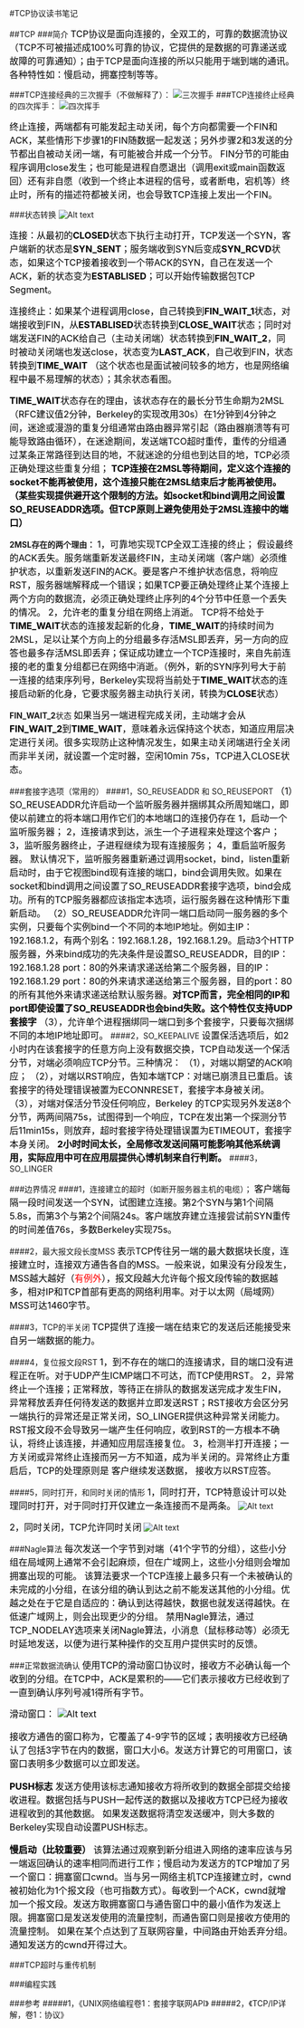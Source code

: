 #TCP协议读书笔记

##TCP
###简介
<font color=black size=3>TCP协议是面向连接的，全双工的，可靠的数据流协议（TCP不可被描述成100%可靠的协议，它提供的是数据的可靠递送或故障的可靠通知）；由于TCP是面向连接的所以只能用于端到端的通讯。各种特性如：慢启动，拥塞控制等等。</font>

###TCP连接经典的三次握手（不做解释了）：
![三次握手](./1476196723795.png)
###TCP连接终止经典的四次挥手：
![四次挥手](./1476197027355.png)

<font color=black size=3>终止连接，两端都有可能发起主动关闭，每个方向都需要一个FIN和ACK，某些情形下步骤1的FIN随数据一起发送；另外步骤2和3发送的分节都出自被动关闭一端，有可能被合并成一个分节。
FIN分节的可能由程序调用close发生；也可能是进程自愿退出（调用exit或main函数返回）还有非自愿（收到一个终止本进程的信号，或者断电，宕机等）终止时，所有的描述符都被关闭，也会导致TCP连接上发出一个FIN。</font>

###状态转换
![Alt text](./1476198567000.png)

<font color=black size=3>连接：从最初的**CLOSED**状态下执行主动打开，TCP发送一个SYN，客户端新的状态是**SYN_SENT**；服务端收到SYN后变成**SYN_RCVD**状态，如果这个TCP接着接收到一个带ACK的SYN，自己在发送一个ACK，新的状态变为**ESTABLISED**；可以开始传输数据包TCP Segment。</font>

<font color=black size=3>连接终止：如果某个进程调用close，自己转换到**FIN_WAIT_1**状态，对端接收到FIN，从**ESTABLISED**状态转换到**CLOSE_WAIT**状态；同时对端发送FIN的ACK给自己（主动关闭端）状态转换到**FIN_WAIT_2**，同时被动关闭端也发送close，状态变为**LAST_ACK**，自己收到FIN，状态转换到**TIME_WAIT** （这个状态也是面试被问较多的地方，也是网络编程中最不易理解的状态）；其余状态看图。</font>

<font color=black size=3>**TIME_WAIT**状态存在的理由，该状态存在的最长分节生命期为2MSL（RFC建议值2分钟，Berkeley的实现改用30s）在1分钟到4分钟之间，迷途或漫游的重复分组通常由路由器异常引起（路由器崩溃等有可能导致路由循环），在迷途期间，发送端TCO超时重传，重传的分组通过某条正常路径到达目的地，不就迷途的分组也到达目的地，TCP必须正确处理这些重复分组；</font>
<font color=black size=3>**TCP连接在2MSL等待期间，定义这个连接的socket不能再被使用，这个连接只能在2MSL结束后才能再被使用。（某些实现提供避开这个限制的方法。如socket和bind调用之间设置SO_REUSEADDR选项。但TCP原则上避免使用处于2MSL连接中的端口）**</font>

**2MSL存在的两个理由：**
<font color=black size=3>1，可靠地实现TCP全双工连接的终止；
假设最终的ACK丢失。服务端重新发送最终FIN，主动关闭端（客户端）必须维护状态，以重新发送FIN的ACK。要是客户不维护状态信息，将响应RST，服务器端解释成一个错误；如果TCP要正确处理终止某个连接上两个方向的数据流，必须正确处理终止序列的4个分节中任意一个丢失的情况。
2，允许老的重复分组在网络上消逝。
TCP将不给处于**TIME_WAIT**状态的连接发起新的化身，**TIME_WAIT**的持续时间为2MSL，足以让某个方向上的分组最多存活MSL即丢弃，另一方向的应答也最多存活MSL即丢弃；保证成功建立一个TCP连接时，来自先前连接的老的重复分组都已在网络中消逝。（例外，新的SYN序列号大于前一连接的结束序列号，Berkeley实现将当前处于**TIME_WAIT**状态的连接启动新的化身，它要求服务器主动执行关闭，转换为**CLOSE**状态）</font>

**FIN_WAIT_2**状态
<font color=black size=3>如果当另一端进程完成关闭，主动端才会从**FIN_WAIT_2**到**TIME_WAIT**，意味着永远保持这个状态，知道应用层决定进行关闭。很多实现防止这种情况发生，如果主动关闭端进行全关闭而非半关闭，就设置一个定时器，空闲10min 75s，TCP进入CLOSE状态。</font>

###套接字选项（常用的）
####1，SO_REUSEADDR 和 SO_REUSEPORT
<font color=black size=3>（1）SO_REUSEADDR允许启动一个监听服务器并捆绑其众所周知端口，即使以前建立的将本端口用作它们的本地端口的连接仍存在
1，启动一个监听服务器；
2，连接请求到达，派生一个子进程来处理这个客户；
3，监听服务器终止，子进程继续为现有连接服务；
4，重启监听服务器。
默认情况下，监听服务器重新通过调用socket，bind，listen重新启动时，由于它视图bind现有连接的端口，bind会调用失败。如果在socket和bind调用之间设置了SO_REUSEADDR套接字选项，bind会成功。所有的TCP服务器都应该指定本选项，运行服务器在这种情形下重新启动。
（2）SO_REUSEADDR允许同一端口启动同一服务器的多个实例，只要每个实例bind一个不同的本地IP地址。例如主IP：192.168.1.2，有两个别名：192.168.1.28，192.168.1.29。启动3个HTTP服务器，外来bind成功的先决条件是设置SO_REUSEADDR，目的IP：192.168.1.28 port：80的外来请求递送给第二个服务器，目的IP：192.168.1.29 port：80的外来请求递送给第三个服务器，目的port：80的所有其他外来请求递送给默认服务器。**对TCP而言，完全相同的IP和port即使设置了SO_REUSEADDR也会bind失败。这个特性仅支持UDP套接字**
（3），允许单个进程捆绑同一端口到多个套接字，只要每次捆绑不同的本地IP地址即可。</font>
####2，SO_KEEPALIVE
<font color=black size=3>设置保活选项后，如2小时内在该套接字的任意方向上没有数据交换，TCP自动发送一个保活分节，对端必须响应TCP分节。三种情况：
（1），对端以期望的ACK响应；
（2），对端以RST响应，告知本端TCP：对端已崩溃且已重启。该套接字的待处理错误被置为ECONNRESET，套接字本身被关闭。
（3），对端对保活分节没任何响应，Berkeley 的TCP实现另外发送8个分节，两两间隔75s，试图得到一个响应，TCP在发出第一个探测分节后11min15s，则放弃，超时套接字待处理错误置为ETIMEOUT，套接字本身关闭。
**2小时时间太长，全局修改发送间隔可能影响其他系统调用，实际应用中可在应用层提供心博机制来自行判断。** </font>
####3，SO_LINGER

###边界情况
####1，连接建立的超时（如断开服务器主机的电缆）；
<font color=black size=3>客户端每隔一段时间发送一个SYN，试图建立连接。第2个SYN与第1个间隔5.8s，而第3个与第2个间隔24s。客户端放弃建立连接尝试前SYN重传的时间差值76s，多数Berkeley实现75s。</font>

####2，最大报文段长度MSS
<font color=black size=3>表示TCP传往另一端的最大数据块长度，连接建立时，连接双方通告各自的MSS。一般来说，如果没有分段发生，MSS越大越好（<font color=red size=3>有例外</font>），报文段越大允许每个报文段传输的数据越多，相对IP和TCP首部有更高的网络利用率。对于以太网（局域网）MSS可达1460字节。</font>

####3，TCP的半关闭
<font color=black size=3>TCP提供了连接一端在结束它的发送后还能接受来自另一端数据的能力。</font>

####4，复位报文段RST
<font color=black size=3>1，到不存在的端口的连接请求，目的端口没有进程正在听。对于UDP产生ICMP端口不可达，而TCP使用RST。
2，异常终止一个连接；正常释放，等待正在排队的数据发送完成才发生FIN，异常释放丢弃任何待发送的数据并立即发送RST；RST接收方会区分另一端执行的异常还是正常关闭，SO_LINGER提供这种异常关闭能力。RST报文段不会导致另一端产生任何响应，收到RST的一方根本不确认，将终止该连接，并通知应用层连接复位。
3，检测半打开连接；一方关闭或异常终止连接而另一方不知道，成为半关闭的。异常终止方重启后，TCP的处理原则是 客户继续发送数据， 接收方以RST应答。</font>

####5，同时打开，和同时关闭的情形
<font color=black size=3>1，同时打开，TCP特意设计可以处理同时打开，对于同时打开仅建立一条连接而不是两条。</font>
![Alt text](./1476294462940.png)

<font color=black size=3>2，同时关闭，TCP允许同时关闭</font>
![Alt text](./1476294630216.png)

###Nagle算法
<font color=black size=3>每次发送一个字节到对端（41个字节的分组），这些小分组在局域网上通常不会引起麻烦，但在广域网上，这些小分组则会增加拥塞出现的可能。
该算法要求一个TCP连接上最多只有一个未被确认的未完成的小分组，在该分组的确认到达之前不能发送其他的小分组。优越之处在于它是自适应的：确认到达得越快，数据也就发送得越快。在低速广域网上，则会出现更少的分组。
禁用Nagle算法，通过TCP_NODELAY选项来关闭Nagle算法，小消息（鼠标移动等）必须无时延地发送，以便为进行某种操作的交互用户提供实时的反馈。</font>

###正常数据流确认
<font color=black size=3>使用TCP的滑动窗口协议时，接收方不必确认每一个收到的分组。在TCP中，ACK是累积的——它们表示接收方已经收到了一直到确认序列号减1得所有字节。</font>

<font color=black size=3>滑动窗口：
![Alt text](./1476378298687.png)

接收方通告的窗口称为，它覆盖了4-9字节的区域；表明接收方已经确认了包括3字节在内的数据，窗口大小6。发送方计算它的可用窗口，该窗口表明多少数据可以立即发送。

**PUSH标志**
发送方使用该标志通知接收方将所收到的数据全部提交给接收进程。数据包括与PUSH一起传送的数据以及接收方TCP已经为接收进程收到的其他数据。
如果发送数据将清空发送缓冲，则大多数的Berkeley实现自动设置PUSH标志。

**慢启动（比较重要）**
该算法通过观察到新分组进入网络的速率应该与另一端返回确认的速率相同而进行工作；慢启动为发送方的TCP增加了另一个窗口：拥塞窗口cwnd。当与另一网络主机TCP连接建立时，cwnd被初始化为1个报文段（也可指数方式）。每收到一个ACK，cwnd就增加一个报文段。发送方取拥塞窗口与通告窗口中的最小值作为发送上限。拥塞窗口是发送发使用的流量控制，而通告窗口则是接收方使用的流量控制。
如果在某个点达到了互联网容量，中间路由开始丢弃分组。通知发送方的cwnd开得过大。
</font>

###TCP超时与重传机制


###编程实践

###参考
#####1，《UNIX网络编程卷1：套接字联网API》
#####2，《TCP/IP详解，卷1：协议》